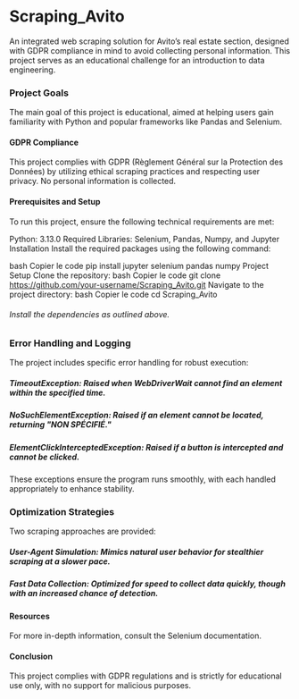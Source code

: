# Scraping_Avito
An integrated web scraping solution for Avito’s real estate section, designed with GDPR compliance in mind to avoid collecting personal information. This project serves as an educational challenge for an introduction to data engineering.
 
### Project Goals
The main goal of this project is educational, aimed at helping users gain familiarity with Python and popular frameworks like Pandas and Selenium.

#### GDPR Compliance
This project complies with GDPR (Règlement Général sur la Protection des Données) by utilizing ethical scraping practices and respecting user privacy. No personal information is collected.

#### Prerequisites and Setup
To run this project, ensure the following technical requirements are met:

Python: 3.13.0
Required Libraries: Selenium, Pandas, Numpy, and Jupyter
Installation
Install the required packages using the following command:

bash
Copier le code
pip install jupyter selenium pandas numpy
Project Setup
Clone the repository:
bash
Copier le code
git clone https://github.com/your-username/Scraping_Avito.git
Navigate to the project directory:
bash
Copier le code
cd Scraping_Avito
###### Install the dependencies as outlined above.
### Error Handling and Logging
The project includes specific error handling for robust execution:

##### TimeoutException: Raised when WebDriverWait cannot find an element within the specified time.
##### NoSuchElementException: Raised if an element cannot be located, returning "NON SPÉCIFIÉ."
##### ElementClickInterceptedException: Raised if a button is intercepted and cannot be clicked.
These exceptions ensure the program runs smoothly, with each handled appropriately to enhance stability.

### Optimization Strategies
Two scraping approaches are provided:

##### User-Agent Simulation: Mimics natural user behavior for stealthier scraping at a slower pace.
##### Fast Data Collection: Optimized for speed to collect data quickly, though with an increased chance of detection.
#### Resources
For more in-depth information, consult the Selenium documentation.

#### Conclusion
This project complies with GDPR regulations and is strictly for educational use only, with no support for malicious purposes.

